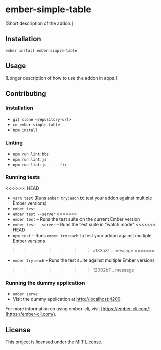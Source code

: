 ember-simple-table
==============================================================================

[Short description of the addon.]

Installation
------------------------------------------------------------------------------

```
ember install ember-simple-table
```


Usage
------------------------------------------------------------------------------

[Longer description of how to use the addon in apps.]


Contributing
------------------------------------------------------------------------------

### Installation

* `git clone <repository-url>`
* `cd ember-simple-table`
* `npm install`

### Linting

* `npm run lint:hbs`
* `npm run lint:js`
* `npm run lint:js -- --fix`

### Running tests

<<<<<<< HEAD
* `yarn test` (Runs `ember try:each` to test your addon against multiple Ember versions)
* `ember test`
* `ember test --server`
=======
* `ember test` – Runs the test suite on the current Ember version
* `ember test --server` – Runs the test suite in "watch mode"
<<<<<<< HEAD
* `npm test` – Runs `ember try:each` to test your addon against multiple Ember versions
>>>>>>> a133a31... message
=======
* `ember try:each` – Runs the test suite against multiple Ember versions
>>>>>>> 12002b7... message

### Running the dummy application

* `ember serve`
* Visit the dummy application at [http://localhost:4200](http://localhost:4200).

For more information on using ember-cli, visit [https://ember-cli.com/](https://ember-cli.com/).

License
------------------------------------------------------------------------------

This project is licensed under the [MIT License](LICENSE.md).
